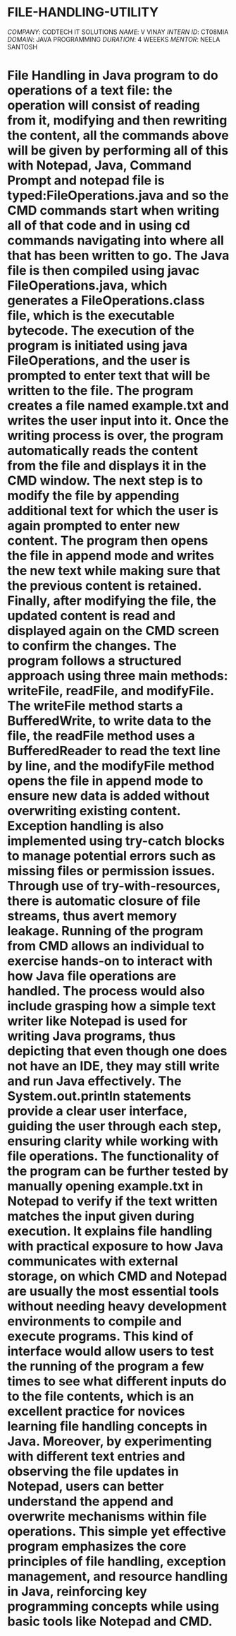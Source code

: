 # FILE-HANDLING-UTILITY

*COMPANY*: CODTECH IT SOLUTIONS
*NAME*: V VINAY
*INTERN ID*: CT08MIA
*DOMAIN*: JAVA PROGRAMMING
*DURATION*: 4 WEEEKS
*MENTOR*: NEELA SANTOSH

# File Handling in Java program to do operations of a text file: the operation will consist of reading from it, modifying and then rewriting the content, all the commands above will be given by performing all of this with Notepad, Java, Command Prompt and notepad file is typed:FileOperations.java and so the CMD commands start when writing all of that code and in using cd commands navigating into where all that has been written to go. The Java file is then compiled using javac FileOperations.java, which generates a FileOperations.class file, which is the executable bytecode. The execution of the program is initiated using java FileOperations, and the user is prompted to enter text that will be written to the file. The program creates a file named example.txt and writes the user input into it. Once the writing process is over, the program automatically reads the content from the file and displays it in the CMD window. The next step is to modify the file by appending additional text for which the user is again prompted to enter new content. The program then opens the file in append mode and writes the new text while making sure that the previous content is retained. Finally, after modifying the file, the updated content is read and displayed again on the CMD screen to confirm the changes. The program follows a structured approach using three main methods: writeFile, readFile, and modifyFile. The writeFile method starts a BufferedWrite, to write data to the file, the readFile method uses a BufferedReader to read the text line by line, and the modifyFile method opens the file in append mode to ensure new data is added without overwriting existing content. Exception handling is also implemented using try-catch blocks to manage potential errors such as missing files or permission issues. Through use of try-with-resources, there is automatic closure of file streams, thus avert memory leakage. Running of the program from CMD allows an individual to exercise hands-on to interact with how Java file operations are handled. The process would also include grasping how a simple text writer like Notepad is used for writing Java programs, thus depicting that even though one does not have an IDE, they may still write and run Java effectively. The System.out.println statements provide a clear user interface, guiding the user through each step, ensuring clarity while working with file operations. The functionality of the program can be further tested by manually opening example.txt in Notepad to verify if the text written matches the input given during execution. It explains file handling with practical exposure to how Java communicates with external storage, on which CMD and Notepad are usually the most essential tools without needing heavy development environments to compile and execute programs. This kind of interface would allow users to test the running of the program a few times to see what different inputs do to the file contents, which is an excellent practice for novices learning file handling concepts in Java. Moreover, by experimenting with different text entries and observing the file updates in Notepad, users can better understand the append and overwrite mechanisms within file operations. This simple yet effective program emphasizes the core principles of file handling, exception management, and resource handling in Java, reinforcing key programming concepts while using basic tools like Notepad and CMD.
